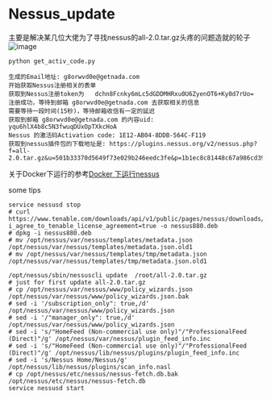 # Nessus_update

主要是解决某几位大佬为了寻找nessus的all-2.0.tar.gz头疼的问题造就的轮子
![image](https://user-images.githubusercontent.com/14137698/82754925-d2ae8f80-9e02-11ea-89d1-293549d14fe7.png)

```
python get_activ_code.py
```

```
生成的Email地址: g8orwvd0e@getnada.com
开始获取Nessus注册相关的表单
获取到Nessus注册token为	dchn8Fcnky6mLc5dGDDMHRxu0U6ZyenOT6+Ky0d7rUo=
注册成功，等待到邮箱 g8orwvd0e@getnada.com 去获取相关的信息
需要等待一段时间(15秒)，等待邮箱收信有一定的延迟
获取到邮箱 g8orwvd0e@getnada.com 的内容uid: yqu6hlX4b8c5N3fwuqDUxOpTXkcHoA
Nessus 的激活码Activation code: 1E12-AB04-8DDB-564C-F119
获取到nessus插件包的下载地址是: https://plugins.nessus.org/v2/nessus.php?f=all-2.0.tar.gz&u=501b33370d5649f73e029b246eedc3fe&p=1b1ec8c81448c67a986cd397232acb1b
```

关于Docker下运行的参考[Docker 下运行nessus](https://github.com/0xa-saline/Nessus_update/blob/master/Docker.md)

some tips

```
service nessusd stop
# curl  https://www.tenable.com/downloads/api/v1/public/pages/nessus/downloads/10204/download?i_agree_to_tenable_license_agreement=true -o nessus880.deb
# dpkg -i nessus880.deb
# mv /opt/nessus/var/nessus/templates/metadata.json /opt/nessus/var/nessus/templates/metadata.json.old1
# mv /opt/nessus/var/nessus/templates/tmp/metadata.json /opt/nessus/var/nessus/templates/tmp/metadata.json.old1

/opt/nessus/sbin/nessuscli update  /root/all-2.0.tar.gz
# just for first update all-2.0.tar.gz
# cp /opt/nessus/var/nessus/www/policy_wizards.json /opt/nessus/var/nessus/www/policy_wizards.json.bak
# sed -i '/subscription_only": true,/d' /opt/nessus/var/nessus/www/policy_wizards.json
# sed -i '/"manager_only": true,/d' /opt/nessus/var/nessus/www/policy_wizards.json
# sed -i 's/"HomeFeed (Non-commercial use only)"/"ProfessionalFeed (Direct)"/g' /opt/nessus/var/nessus/plugin_feed_info.inc
# sed -i 's/"HomeFeed (Non-commercial use only)"/"ProfessionalFeed (Direct)"/g' /opt/nessus/lib/nessus/plugins/plugin_feed_info.inc
# sed -i 's/Nessus Home/Nessus/g' /opt/nessus/lib/nessus/plugins/scan_info.nasl
# cp /opt/nessus/etc/nessus/nessus-fetch.db.bak /opt/nessus/etc/nessus/nessus-fetch.db
service nessusd start
```
